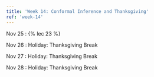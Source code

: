```yaml
---
title: 'Week 14: Conformal Inference and Thanksgiving'
ref: 'week-14'
---
```


Nov 25
: {% lec 23 %}

Nov 26
: Holiday: Thanksgiving Break

Nov 27
: Holiday: Thanksgiving Break

Nov 28
: Holiday: Thanksgiving Break
